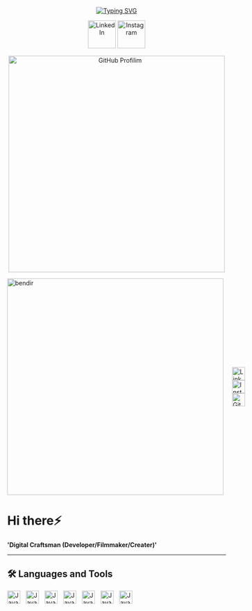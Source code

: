 <p align="center">
  <a href="https://git.io/typing-svg"><img src="https://readme-typing-svg.demolab.com?font=Fira+Code&weight=700&size=30&pause=400&color=6CAEF7&background=FFFFFF00&center=true&width=435&lines=Profilime+ho%C5%9Fgeldiniz" alt="Typing SVG" /></a>
<p align="center">
  <a href="https://www.linkedin.com/in/melih-eren-malli-1619672a9/"><img width="64px" alt="LinkedIn" title="LinkedIn" src="https://cdn-icons-png.flaticon.com/512/174/174857.png"/></a>
  <a href="https://www.instagram.com/mermalatt/" target="_blank">
            <img src="https://cdn-icons-png.flaticon.com/512/1409/1409946.png" alt="Instagram" width="64px">

<p align="center">
  <a href="https://github.com/Mermalat">
    <img src="https://media1.tenor.com/images/f0cd4ea07a8dcaad8480a947be38db13/tenor.gif?itemid=14797159" alt="GitHub Profilim" width="498" height="498">
</a>

<div style="display: flex; align-items: center; gap: 20px;">
    <img src="https://media1.tenor.com/images/f0cd4ea07a8dcaad8480a947be38db13/tenor.gif?itemid=14797159" alt="bendir" width="498">
    <div>
        <a href="https://www.linkedin.com/in/melih-eren-malli-1619672a9/" target="_blank">
            <img src="https://cdn-icons-png.flaticon.com/512/174/174857.png" alt="LinkedIn" width="30">
        </a>
        <a href="https://www.instagram.com/mermalatt/" target="_blank">
            <img src="https://cdn-icons-png.flaticon.com/512/1409/1409946.png" alt="Instagram" width="30">
        </a>
        <a href="github.com/Mermalat" target="_blank">
            <img src="https://cdn-icons-png.flaticon.com/512/733/733553.png" alt="GitHub" width="30">
        </a>
    </div>
</div>

<!--   &#8287;&#8287;&#8287;&#8287;&#8287;
  <a href="http://eyl327.mywebcommunity.org/promos/"><img width="32px" alt="Free Stuff" title="Free gifts for you" src="https://i.imgur.com/0uVwkoZ.png"/></a> -->
</p>

# Hi there⚡
**'Digital Craftsman (Developer/Filmmaker/Creater)'**

---

## 🛠 Languages and Tools

<img align="left" alt="Java" width="30px" style="padding-right:10px;" src="https://cdn.jsdelivr.net/gh/devicons/devicon@latest/icons/python/python-original.svg" />
<img align="left" alt="Java" width="30px" style="padding-right:10px;" src="https://cdn.jsdelivr.net/gh/devicons/devicon@latest/icons/anaconda/anaconda-original.svg" />   
<img align="left" alt="Java" width="30px" style="padding-right:10px;" src="https://cdn.jsdelivr.net/gh/devicons/devicon@latest/icons/c/c-original.svg" />
<img align="left" alt="Java" width="30px" style="padding-right:10px;" src="https://cdn.jsdelivr.net/gh/devicons/devicon@latest/icons/linux/linux-original.svg" />
<img align="left" alt="Java" width="30px" style="padding-right:10px;" src="https://cdn.jsdelivr.net/gh/devicons/devicon@latest/icons/cplusplus/cplusplus-original.svg" />
<img align="left" alt="Java" width="30px" style="padding-right:10px;" src="https://cdn.jsdelivr.net/gh/devicons/devicon@latest/icons/gazebo/gazebo-original.svg" /> 
<img align="left" alt="Java" width="30px" style="padding-right:10px;" src="https://cdn.jsdelivr.net/gh/devicons/devicon@latest/icons/java/java-original.svg" /> 


<!--
**Mermalat/Mermalat** is a ✨ _special_ ✨ repository because its `README.md` (this file) appears on your GitHub profile.

Here are some ideas to get you started:

- 🔭 I’m currently working on ...
- 🌱 I’m currently learning ...
- 👯 I’m looking to collaborate on ...
- 🤔 I’m looking for help with ...
- 💬 Ask me about ...
- 📫 How to reach me: ...
- 😄 Pronouns: ...
- ⚡ Fun fact: ...
-->
